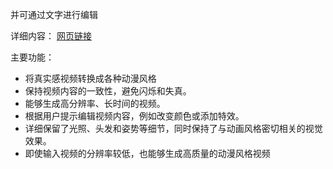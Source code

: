

并可通过文字进行编辑 

详细内容： [网页链接](https://weibo.cn/sinaurl?u=https%3A%2F%2Fxiaohu.ai%2Fp%2F10205)

主要功能：

- 将真实感视频转换成各种动漫风格
- 保持视频内容的一致性，避免闪烁和失真。
- 能够生成高分辨率、长时间的视频。
- 根据用户提示编辑视频内容，例如改变颜色或添加特效。
- 详细保留了光照、头发和姿势等细节，同时保持了与动画风格密切相关的视觉效果。
- 即使输入视频的分辨率较低，也能够生成高质量的动漫风格视频